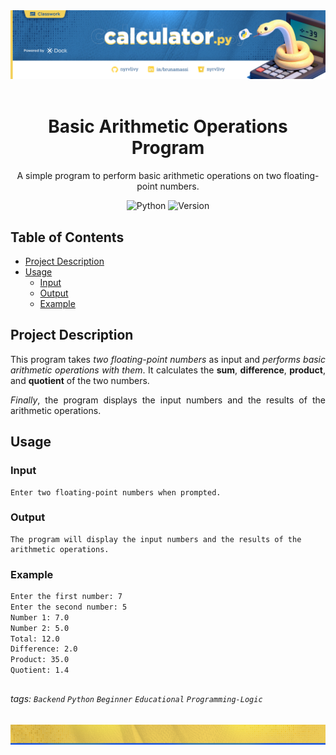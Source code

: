 <div align="center">
  <img alt="GitHub Banner" src="../../../assets/images/calculator-py-classwork-header.png">
</div>

<br>

<div align="center">
  <h1 align="center">Basic Arithmetic Operations Program</h1>
  <p align="center">A simple program to perform basic arithmetic operations on two floating-point numbers.</p>
</div>

<div align="center">
  
  ![Python](https://img.shields.io/badge/Python-3.10.0-gold)
  ![Version](https://img.shields.io/badge/Version-1.0-3984BD)

</div>

##

## Table of Contents

- [Project Description](#project-description)
- [Usage](#usage)
  - [Input](#input)
  - [Output](#output)
  - [Example](#example)

## Project Description

<div style="text-align: justify;">
    <p>This program takes <em>two floating-point numbers</em> as input and <em>performs basic arithmetic operations with them</em>. It calculates the <strong>sum</strong>, <strong>difference</strong>, <strong>product</strong>, and <strong>quotient</strong> of the two numbers.</p>
    <p><em>Finally</em>, the program displays the input numbers and the results of the arithmetic operations.</p>
</div>


## Usage

### Input

```plaintext
Enter two floating-point numbers when prompted.
```

### Output

```plaintext
The program will display the input numbers and the results of the arithmetic operations.
```

### Example

```bash
Enter the first number: 7
Enter the second number: 5
Number 1: 7.0
Number 2: 5.0
Total: 12.0
Difference: 2.0
Product: 35.0
Quotient: 1.4
```

##
    
###### tags: `Backend` `Python` `Beginner` `Educational` `Programming-Logic`

<div align="center">
  <img alt="GitHub Footer" src="../../../assets/images/yellow-footer.png">
</div>
